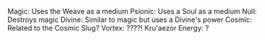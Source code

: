 Magic: Uses the Weave as a medium
Psionic: Uses a Soul as a medium
Null: Destroys magic
Divine: Similar to magic but uses a Divine's power
Cosmic: Related to the Cosmic Slug?
Vortex: ????!
Kru'aezor Energy: ?
